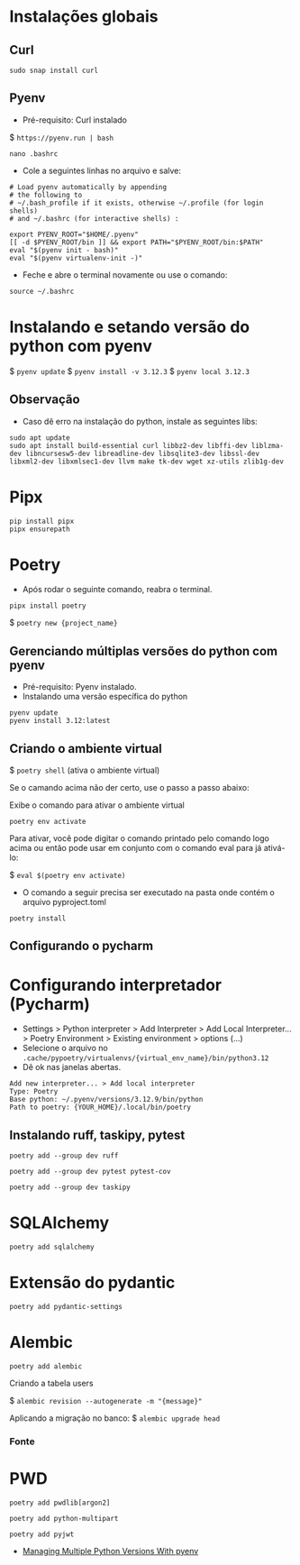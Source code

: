 # Instalações globais

## Curl

```commandline
sudo snap install curl
```

## Pyenv
* Pré-requisito: Curl instalado


$ `https://pyenv.run | bash`

```commandline
nano .bashrc
```

* Cole a seguintes linhas no arquivo e salve:

```
# Load pyenv automatically by appending
# the following to 
# ~/.bash_profile if it exists, otherwise ~/.profile (for login shells)
# and ~/.bashrc (for interactive shells) :

export PYENV_ROOT="$HOME/.pyenv"
[[ -d $PYENV_ROOT/bin ]] && export PATH="$PYENV_ROOT/bin:$PATH"
eval "$(pyenv init - bash)"
eval "$(pyenv virtualenv-init -)"
```
* Feche e abre o terminal novamente ou use o comando:
```commandline
source ~/.bashrc
```
# Instalando e setando versão do python com pyenv

$ `pyenv update`
$ `pyenv install -v 3.12.3`
$ `pyenv local 3.12.3`


## Observação

* Caso dê erro na instalação do python, instale as seguintes libs:

```commandline
sudo apt update
sudo apt install build-essential curl libbz2-dev libffi-dev liblzma-dev libncursesw5-dev libreadline-dev libsqlite3-dev libssl-dev libxml2-dev libxmlsec1-dev llvm make tk-dev wget xz-utils zlib1g-dev
```
# Pipx

```commandline
pip install pipx
pipx ensurepath
```

# Poetry

* Após rodar o seguinte comando, reabra o terminal.
```commandline
pipx install poetry
```
$ `poetry new {project_name}`


## Gerenciando múltiplas versões do python com pyenv

* Pré-requisito: Pyenv instalado.
* Instalando uma versão específica do python
```commandline
pyenv update
pyenv install 3.12:latest
```

## Criando o ambiente virtual

$ `poetry shell` (ativa o ambiente virtual)

Se o camando acima não der certo, use o passo a passo abaixo:

Exibe o comando para ativar o ambiente virtual
```commandline
poetry env activate
```
Para ativar, você pode digitar o comando printado pelo comando logo acima ou então pode usar em conjunto com o comando eval para já ativá-lo:

$ `eval $(poetry env activate)`

* O comando a seguir precisa ser executado na pasta onde contém o arquivo pyproject.toml

```commandline
poetry install
```

## Configurando o pycharm

# Configurando interpretador (Pycharm)
* Settings > Python interpreter > Add Interpreter > 
Add Local Interpreter... > Poetry Environment > 
Existing environment > options (...)
* Selecione o arquivo no `.cache/pypoetry/virtualenvs/{virtual_env_name}/bin/python3.12`
* Dê ok nas janelas abertas.

```
Add new interpreter... > Add local interpreter
Type: Poetry
Base python: ~/.pyenv/versions/3.12.9/bin/python
Path to poetry: {YOUR_HOME}/.local/bin/poetry
```

## Instalando ruff, taskipy, pytest
```commandline
poetry add --group dev ruff
```
```commandline
poetry add --group dev pytest pytest-cov
```
```commandline
poetry add --group dev taskipy
```

# SQLAlchemy

```commandline
poetry add sqlalchemy
```
# Extensão do pydantic

```commandline
poetry add pydantic-settings
```

# Alembic

```commandline
poetry add alembic
```
Criando a tabela users

$ `alembic revision --autogenerate -m "{message}"`

Aplicando a migração no banco:
$ `alembic upgrade head`
### Fonte

# PWD

```commandline
poetry add pwdlib[argon2]
```

```commandline
poetry add python-multipart
```

```commandline
poetry add pyjwt
```


* [Managing Multiple Python Versions With pyenv](https://realpython.com/intro-to-pyenv/)
